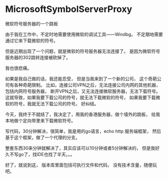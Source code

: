 # MicrosoftSymbolServerProxy
微软符号服务器的一个跳板

由于我在工作中，不定时地需要使用微软的调试工具——Windbg。
不定期地需要通过它来下载微软的符号。

但是近期出现了一个问题，就是微软的符号服务器无法连接了。
是因为微软符号服务器的302跳转连接被砍掉了。

我也很悲痛。

如果是我自己做的话，我还能忍受，
但是当我来到了一个新的公司，
这个奇葩公司有各种奇葩限制。
比如，连接公司VPN之后，无法连接公司内网的其他机器，包括内网符号服务器，
断开VPN之后，又无法连接微软服务器，无法下载符号。
这就导致，如果我要下载公司的符号，就无法下载微软的符号，
如果我要下载微软的符号，我就无法下载公司的符号。
好纠结。

今天，我终于不就结了，我决定了，用我的香港服务器，做个墙外的跳板，
给我本地做个定向带里来下载微软符号。

写代码，30分钟解决，很简单，我是用的go语言，echo http 服务端框架，
然后基于这个框架，做了一个代理的分支。

整套东西30来分钟就解决了，其实应该可以10分钟或者5分钟解决的，
但是我好久不写go了，找IDE也找了半天。。。

好了，就说到这，
版本库里面包括可执行文件和代码，
没有技术含量，随便玩吧。